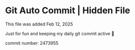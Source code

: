 # Git Auto Commit | Hidden File

This file was added Feb 12, 2025

Just for fun and keeping my daily git commit active 🤪

commit number: 2473955

